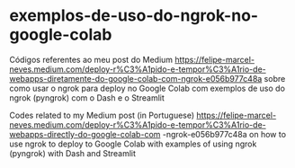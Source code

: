 # exemplos-de-uso-do-ngrok-no-google-colab
Códigos referentes ao meu post do Medium https://felipe-marcel-neves.medium.com/deploy-r%C3%A1pido-e-tempor%C3%A1rio-de-webapps-diretamente-do-google-colab-com-ngrok-e056b977c48a sobre como usar o ngrok para deploy no Google Colab 
com exemplos de uso do ngrok (pyngrok) com o Dash e o Streamlit

Codes related to my Medium post (in Portuguese) https://felipe-marcel-neves.medium.com/deploy-r%C3%A1pido-e-tempor%C3%A1rio-de-webapps-directly-do-google-colab-com -ngrok-e056b977c48a on how to use ngrok to deploy to Google Colab with examples of using ngrok (pyngrok) with Dash and Streamlit




